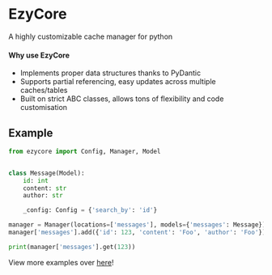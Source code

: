 # EzyCore
A highly customizable cache manager for python

#### Why use EzyCore
* Implements proper data structures thanks to PyDantic
* Supports partial referencing, easy updates across multiple caches/tables
* Built on strict ABC classes, allows tons of flexibility and code customisation

## Example
```py
from ezycore import Config, Manager, Model


class Message(Model):
    id: int
    content: str
    author: str

    _config: Config = {'search_by': 'id'}

manager = Manager(locations=['messages'], models={'messages': Message})
manager['messages'].add({'id': 123, 'content': 'Foo', 'author': 'Foo'})

print(manager['messages'].get(123))
```
<p>
    View more examples over <a href="/examples">here</a>!
</p>

